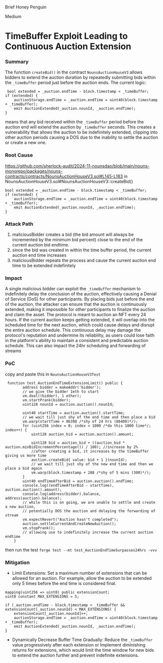 Brief Honey Penguin

Medium

# TimeBuffer Exploit Leading to Continuous Auction Extension

### Summary

The function `createBid()` in the contract `NounsAuctionHouseV3` allows bidders to extend the auction duration by repeatedly submitting bids within the `_timeBuffer` period just before the auction ends. The current logic:
```solidity
 bool extended = _auction.endTime - block.timestamp < _timeBuffer;
if (extended) {
    auctionStorage.endTime = _auction.endTime = uint40(block.timestamp + _timeBuffer);
    emit AuctionExtended(_auction.nounId, _auction.endTime);
}
```
means that any bid received within the `_timeBuffer` period before the auction end will extend the auction by `_timeBuffer` seconds. This creates a vulnerability that allows the auction to be indefinitely extended, clipping into other auction periods causing a DOS due to the inability to settle the auction or create a new one.

### Root Cause
https://github.com/sherlock-audit/2024-11-nounsdao/blob/main/nouns-monorepo/packages/nouns-contracts/contracts/NounsAuctionHouseV3.sol#L145-L183
in NounsAuctionHouseV3.sol#NounsAuctionHouseV3::createBid()
```solidity
bool extended = _auction.endTime - block.timestamp < _timeBuffer;
if (extended) {
    auctionStorage.endTime = _auction.endTime = uint40(block.timestamp + _timeBuffer);
    emit AuctionExtended(_auction.nounId, _auction.endTime);
}
```

### Attack Path

1. maliciousBidder creates a bid (the bid amount will always be incremented by the minimum bid percent) close to the end of the current auction bid endtime.
2. since the bid was created in within the time buffer period, the current auction end time increases
3. maliciousBidder repeats the process and cause the current auction end time to be extended indefinitely 

### Impact

A single malicious bidder can exploit the `_timeBuffer` mechanism to indefinitely delay the conclusion of the auction, effectively causing a Denial of Service (DoS) for other participants. By placing bids just before the end of the auction, the attacker can ensure that the auction is continuously extended, making it impossible for other participants to finalize the auction and claim the asset.
The protocol is meant to auction an NFT every 24 hours. If the current auction keeps getting extended, it will overlap into the scheduled time for the next auction, which could cause delays and disrupt the entire auction schedule. This continuous delay may damage the protocol's reputation and undermine its reliability, as users could lose faith in the platform's ability to maintain a consistent and predictable auction schedule.
This can also impact the 24hr scheduling and forwarding of streams

### PoC

copy and paste this in `NounsAuctionHouseV3Test`
```solidity
 function test_AuctionEndTimeExtensionLimit() public {
        address bidder = makeAddr('bidder');
        // we give the bidder 1eth to start
        vm.deal((bidder), 1 ether);
        vm.startPrank(bidder);
        uint128 nounId = auction.auction().nounId;

        uint40 startTime = auction.auction().startTime;
        // we wait till just shy of the end time and then place a bid
        vm.warp(startTime + 86398 /*shy of 24 hrs (86400)*/);
        for (uint256 index = 0; index < 1000 /*do this 1000 time*/; index++) {
            uint128 auction_bid = auction.auction().amount;

            uint128 bid = auction_bid + ((auction_bid * auction.minBidIncrementPercentage()) / 100); //increase by 2%
            //after creating a bid, it increases by the timeBuffer giving us more time
            auction.createBid{ value: bid + 1 }(nounId);
            // we wait till just shy of the new end time and then we place a bid again
            vm.warp(block.timestamp + 288 /*shy of 5 mins (300)*/);
        }
        uint40 endTimeAfterBid = auction.auction().endTime;
        console.log((endTimeAfterBid - startTime), auction.auction().amount);
        console.log(address(bidder).balance, address(auction).balance);
        // while this is on going, we are unable to settle and create a new auction,
        // potentially DOS the auction and delaying the forwarding of stream
        vm.expectRevert("Auction hasn't completed");
        auction.settleCurrentAndCreateNewAuction();
        vm.stopPrank();
        // allowing use to indefinitely increase the current auction endtime
    }
```
then run the test `forge test --mt test_AuctionEndTimeSurpasses24hrs -vvv`

### Mitigation

- Limit Extensions: Set a maximum number of extensions that can be allowed for an auction. For example, allow the auction to be extended only 5 times before the end time is considered final.
```solidity
mapping(uint256 => uint8) public extensionCount;
uint8 constant MAX_EXTENSIONS = 5;

if (_auction.endTime - block.timestamp < _timeBuffer && extensionCount[_auction.nounId] < MAX_EXTENSIONS) {
    extensionCount[_auction.nounId]++;
    auctionStorage.endTime = _auction.endTime = uint40(block.timestamp + _timeBuffer);
    emit AuctionExtended(_auction.nounId, _auction.endTime);
}
```
- Dynamically Decrease Buffer Time Gradually: Reduce the `_timeBuffer` value progressively after each extension or Implement diminishing returns for extensions, which would limit the time window for new bids to extend the auction further and prevent indefinite extensions.

